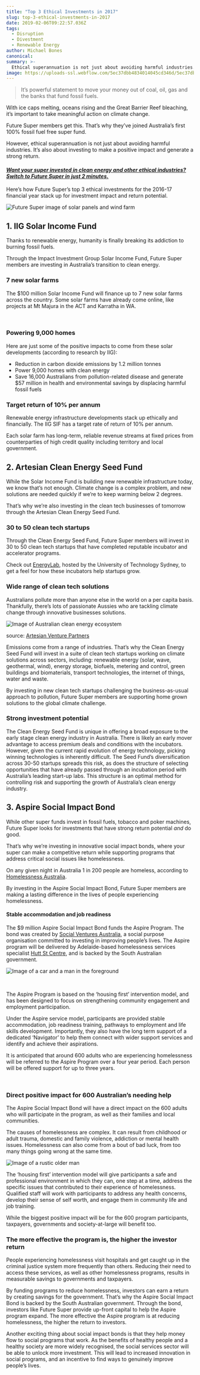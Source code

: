 ```yaml
---
title: "Top 3 Ethical Investments in 2017"
slug: top-3-ethical-investments-in-2017
date: 2019-02-06T09:22:57.036Z
tags: 
  - Disruption
  - Divestment
  - Renewable Energy
author: Michael Bones
canonical: 
summary: >-
  Ethical superannuation is not just about avoiding harmful industries. It’s also about investing to make a positive impact and generate a strong return. Here’s how Future Super’s top 3 ethical investments for the 2016-17 financial year stack up for investment impact and return potential. 
image: https://uploads-ssl.webflow.com/5ec37dbb4834014045cd346d/5ec37dbc4834012e86cd3e37_top%203%20ethical%20investments%20(1).png
---
```


> It’s powerful statement to move your money out of coal, oil, gas and the banks that fund fossil fuels.

With ice caps melting, oceans rising and the Great Barrier Reef bleaching, it’s important to take meaningful action on climate change.

Future Super members get this. That’s why they’ve joined Australia’s first 100% fossil fuel free super fund.

However, ethical superannuation is not just about avoiding harmful industries. It’s also about investing to make a positive impact and generate a strong return.

#### _[Want your super invested in clean energy and other ethical industries? Switch to Future Super in just 2 minutes.](https://join.myfuturesuper.com.au/)_   

Here’s how Future Super’s top 3 ethical investments for the 2016-17 financial year stack up for investment impact and return potential.

![Future Super image of solar panels and wind farm](https://uploads-ssl.webflow.com/5ec37dbb4834014045cd346d/5ec37dbc4834012e86cd3e37_top%203%20ethical%20investments%20(1).png)

**1\. IIG Solar Income Fund**
-----------------------------

Thanks to renewable energy, humanity is finally breaking its addiction to burning fossil fuels.

Through the Impact Investment Group Solar Income Fund, Future Super members are investing in Australia’s transition to clean energy.

### **7 new solar farms**

The $100 million Solar Income Fund will finance up to 7 new solar farms across the country. Some solar farms have already come online, like projects at Mt Majura in the ACT and Karratha in WA.

 

### **Powering 9,000 homes**

Here are just some of the positive impacts to come from these solar developments (according to research by IIG):

*   Reduction in carbon dioxide emissions by 1.2 million tonnes
*   Power 9,000 homes with clean energy
*   Save 16,000 Australians from pollution-related disease and generate $57 million in health and environmental savings by displacing harmful fossil fuels

### **Target return of 10% per annum**

Renewable energy infrastructure developments stack up ethically and financially. The IIG SIF has a target rate of return of 10% per annum.

Each solar farm has long-term, reliable revenue streams at fixed prices from counterparties of high credit quality including territory and local government.

**2\. Artesian Clean Energy Seed Fund**
---------------------------------------

While the Solar Income Fund is building new renewable infrastructure today, we know that’s not enough. Climate change is a complex problem, and new solutions are needed quickly if we’re to keep warming below 2 degrees.

That’s why we’re also investing in the clean tech businesses of tomorrow through the Artesian Clean Energy Seed Fund.

### **30 to 50 clean tech startups**

Through the Clean Energy Seed Fund, Future Super members will invest in 30 to 50 clean tech startups that have completed reputable incubator and accelerator programs.

Check out [EnergyLab](http://energylab.org.au/), hosted by the University of Technology Sydney, to get a feel for how these incubators help startups grow.

### **Wide range of clean tech solutions**

Australians pollute more than anyone else in the world on a per capita basis. Thankfully, there’s lots of passionate Aussies who are tackling climate change through innovative businesses solutions.

![Image of Australian clean energy ecosystem](https://uploads-ssl.webflow.com/5ec37dbb4834014045cd346d/5ec37dbc483401b331cd3c4f_Aus-Clean-Energy-Ecosystem.png)

source: [Artesian Venture Partners](https://www.artesianinvest.com/artesianinvest/fuelling-clean-energy-investment-in-australia)

Emissions come from a range of industries. That’s why the Clean Energy Seed Fund will invest in a suite of clean tech startups working on climate solutions across sectors, including: renewable energy (solar, wave, geothermal, wind), energy storage, biofuels, metering and control, green buildings and biomaterials, transport technologies, the internet of things, water and waste.

By investing in new clean tech startups challenging the business-as-usual approach to pollution, Future Super members are supporting home grown solutions to the global climate challenge.

### **Strong investment potential**

The Clean Energy Seed Fund is unique in offering a broad exposure to the early stage clean energy industry in Australia. There is likely an early mover advantage to access premium deals and conditions with the incubators. However, given the current rapid evolution of energy technology, picking winning technologies is inherently difficult. The Seed Fund’s diversification across 30-50 startups spreads this risk, as does the structure of selecting opportunities that have already passed through an incubation period with Australia’s leading start-up labs. This structure is an optimal method for controlling risk and supporting the growth of Australia’s clean energy industry.

**3\. Aspire Social Impact Bond**
---------------------------------

While other super funds invest in fossil fuels, tobacco and poker machines, Future Super looks for investments that have strong return potential _and_ do good.

That’s why we’re investing in innovative social impact bonds, where your super can make a competitive return while supporting programs that address critical social issues like homelessness.

On any given night in Australia 1 in 200 people are homeless, according to [Homelessness Australia](http://www.homelessnessaustralia.org.au/index.php/about-homelessness/homeless-statistics).

By investing in the Aspire Social Impact Bond, Future Super members are making a lasting difference in the lives of people experiencing homelessness.

#### **Stable accommodation and job readiness**

The $9 million Aspire Social Impact Bond funds the Aspire Program. The bond was created by [Social Ventures Australia](http://www.socialventures.com.au/work/aspire-sib/), a social purpose organisation committed to investing in improving people’s lives. The Aspire program will be delivered by Adelaide-based homelessness services specialist [Hutt St Centre](https://www.huttstcentre.org.au/), and is backed by the South Australian government.

![Image of a car and a man in the foreground](https://uploads-ssl.webflow.com/5ec37dbb4834014045cd346d/5ec37dbc483401564ecd3d4b_Aspire-Hutt-St-Centre-compressor.jpg)

‍

The Aspire Program is based on the ‘housing first’ intervention model, and has been designed to focus on strengthening community engagement and employment participation.

Under the Aspire service model, participants are provided stable accommodation, job readiness training, pathways to employment and life skills development. Importantly, they also have the long term support of a dedicated ‘Navigator’ to help them connect with wider support services and identify and achieve their aspirations.

It is anticipated that around 600 adults who are experiencing homelessness will be referred to the Aspire Program over a four year period. Each person will be offered support for up to three years.

 

### **Direct positive impact for 600 Australian’s needing help**

The Aspire Social Impact Bond will have a direct impact on the 600 adults who will participate in the program, as well as their families and local communities.

The causes of homelessness are complex. It can result from childhood or adult trauma, domestic and family violence, addiction or mental health issues. Homelessness can also come from a bout of bad luck, from too many things going wrong at the same time.

![Image of a rustic older man](https://uploads-ssl.webflow.com/5ec37dbb4834014045cd346d/5ec37dbc4834013c53cd3ccd_Aspire-SIB-compressor.jpg)

The ‘housing first’ intervention model will give participants a safe and professional environment in which they can, one step at a time, address the specific issues that contributed to their experience of homelessness. Qualified staff will work with participants to address any health concerns, develop their sense of self worth, and engage them in community life and job training.

While the biggest positive impact will be for the 600 program participants, taxpayers, governments and society-at-large will benefit too.

### **The more effective the program is, the higher the investor return**

People experiencing homelessness visit hospitals and get caught up in the criminal justice system more frequently than others. Reducing their need to access these services, as well as other homelessness programs, results in measurable savings to governments and taxpayers.

By funding programs to reduce homelessness, investors can earn a return by creating savings for the government. That’s why the Aspire Social Impact Bond is backed by the South Australian government. Through the bond, investors like Future Super provide up-front capital to help the Aspire program expand. The more effective the Aspire program is at reducing homelessness, the higher the return to investors.

Another exciting thing about social impact bonds is that they help money flow to social programs that work. As the benefits of healthy people and a healthy society are more widely recognised, the social services sector will be able to unlock more investment. This will lead to increased innovation in social programs, and an incentive to find ways to genuinely improve people’s lives.

